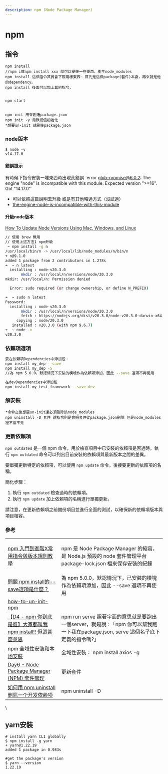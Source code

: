 ```yaml
---
description: npm (Node Package Manager)
---
```


# npm

## 指令

```
npm install
//npm i或npm install xxx 就可以安裝一些東西，產生node_modules
npm install 這個指令其實會下載兩樣東西~ 首先是這個package(套件)本身，再來就是他的dependency。
npm install 後面可以加上其他指令，


npm start


npm init 用來創造package.json
npm init -y 用默認值初始化
*想要un-init 就刪掉package.json
```

### node版本

```
$ node -v
v14.17.0
```

#### 錯誤提示

有時候下指令安裝一堆東西時出現此錯誤 \`error glob-promise@6.0.2: The engine "node" is incompatible with this module. Expected version ">=16". Got "14.17.0"\`

* 可以依照這篇說明去升級 或是有其他略過方式（沒試過）
* [the-engine-node-is-incompatible-with-this-module](https://stackoverflow.com/questions/56617209/the-engine-node-is-incompatible-with-this-module)



#### 升級node版本

[How To Update Node Versions Using Mac, Windows, and Linux](https://blog.hubspot.com/website/update-node-js)

```sh
// 使用 brew 無用
// 使用上述方法1 npm升級
 ~ npm install -g n  
/usr/local/bin/n -> /usr/local/lib/node_modules/n/bin/n
+ n@9.1.0
added 1 package from 2 contributors in 1.278s
➜  ~ n latest
  installing : node-v20.3.0
       mkdir : /usr/local/n/versions/node/20.3.0
mkdir: /usr/local/n: Permission denied

  Error: sudo required (or change ownership, or define N_PREFIX)

➜  ~ sudo n latest
Password:
  installing : node-v20.3.0
       mkdir : /usr/local/n/versions/node/20.3.0
       fetch : https://nodejs.org/dist/v20.3.0/node-v20.3.0-darwin-x64.tar.xz
     copying : node/20.3.0
   installed : v20.3.0 (with npm 9.6.7)
➜  ~ node -v
v20.3.0

```



### 依賴項選項

```sh
要在依賴項Dependencies中添加包：
npm install my_dep --save
npm install my_dep -S
//為 npm 5.0.0，默認情況下安裝的模塊作為依賴項添加，因此 --save 選項不再使用

在devDependencies中添加包
npm install my_test_framework --save-dev
```



### 解安裝

```
*命令之後想要un-init還必須刪除該node_modules
npm uninstall -D 套件 這指令則是會把套件從package.json刪除 但是node_modules裡不會不見

```

### 更新依賴項

`npm outdated` 是一個 npm 命令，用於檢查項目中已安裝的依賴項是否過時。執行 `npm outdated` 命令可以列出目前安裝的依賴項與最新版本之間的差異。

要單獨更新特定的依賴項，可以使用 `npm update` 命令，後接要更新的依賴項的名稱。

簡化步驟：

1. 執行 `npm outdated` 檢查過時的依賴項。
2. 執行 `npm update` 加上依賴項的名稱進行單獨更新。

請注意，在更新依賴項之前備份項目並進行全面的測試，以確保新的依賴項版本與項目相容。

### 參考

|                                                                                                                        |                                                                                                    |
| ---------------------------------------------------------------------------------------------------------------------- | -------------------------------------------------------------------------------------------------- |
| [npm 入門到進階X常用指令與版本規則教學](https://linyencheng.github.io/2022/09/27/relationships-between-frontend-and-backend/tool-npm/) | <p>npm 是 Node Package Manager 的縮寫，是 Node.js 預設的 node 套件管理平台<br>package-lock.json 檔來保存安裝的紀錄<br></p> |
| [問題 npm install的--save選項是什麼？](http://www.adabai.com/questions/a7071560507407.html)                                     | 為 npm 5.0.0，默認情況下，已安裝的模塊作為依賴項添加，因此 --save 選項不再使用                                                   |
| [how-to-un-init-npm](https://stackoverflow.com/questions/62061964/how-to-un-init-npm)                                  |                                                                                                    |
| [【D4 - npm 你到底是誰】大家都叫我npm install!! 但這甚麼意思](https://ithelp.ithome.com.tw/articles/10234060)                            | npm run serve 照著字面的意思就是要跑出一個server，就是說 : 「npm 你可以幫我跑一下我在package.json, serve 這個名子底下定義的指令嗎?」         |
| [npm 全域性安裝和本地安裝](https://www.796t.com/content/1546005002.html)                                                         | 全域性安裝： npm install axios -g                                                                        |
| [Day6 - Node Package Manager (NPM) 套件管理](https://ithelp.ithome.com.tw/articles/10185207)                               | 更新套件                                                                                               |
| [如何用 npm uninstall 删除一个开发依赖项](https://www.freecodecamp.org/chinese/news/npm-uninstall-how-to-remove-a-package/)        | npm uninstall -D                                                                                   |

\


## yarn安裝

```shell
# install yarn CLI globally
$ npm install -g yarn
+ yarn@1.22.19
added 1 package in 0.983s

#get the package's version
$ yarn --version
1.22.19
```
